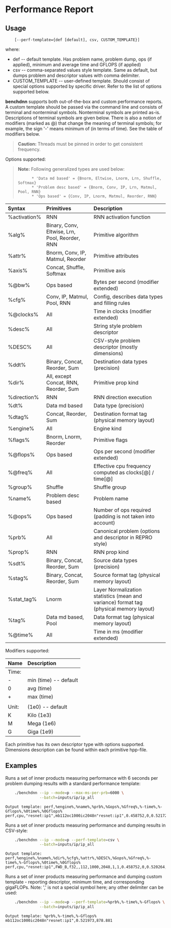 # Performance Report

## Usage
```
    [--perf-template={def [default], csv, CUSTOM_TEMPLATE}]
```

where:
 - def -- default template. Has problem name, problem dump, ops (if applied),
          minimum and average time and GFLOPS (if applied)
 - csv -- comma-separated values style template. Same as default, but dumps
          problem and descriptor values with comma delimiter.
 - CUSTOM_TEMPLATE -- user-defined template. Should consist of special options
                      supported by specific driver. Refer to the list of
                      options supported below.


**benchdnn** supports both out-of-the-box and custom performance reports.
A custom template should be passed via the command line and consists of terminal
and nonterminal symbols.
Nonterminal symbols are printed as-is.
Descriptions of terminal symbols are given below.
There is also a notion of modifiers (marked as @) that change the meaning of
terminal symbols; for example, the sign '-' means minimum of (in terms of time).
See the table of modifiers below.

> **Caution:** Threads must be pinned in order to get consistent frequency.

Options supported:

> **Note:** Following generalized types are used below:
>
>           * 'Data md based' = {Bnorm, Eltwise, Lnorm, Lrn, Shuffle, Softmax}
>           * 'Problem desc based' = {Bnorm, Conv, IP, Lrn, Matmul, Pool, RNN}
>           * 'Ops based' = {Conv, IP, Lnorm, Matmul, Reorder, RNN}

| Syntax        | Primitives                                         | Description
| :--           | :--                                                | :--
| %activation%  | RNN                                                | RNN activation function
| %alg%         | Binary, Conv, Eltwise, Lrn, Pool, Reorder, RNN     | Primitive algorithm
| %attr%        | Bnorm, Conv, IP, Matmul, Reorder                   | Primitive attributes
| %axis%        | Concat, Shuffle, Softmax                           | Primitive axis
| %@bw%         | Ops based                                          | Bytes per second (modifier extended)
| %cfg%         | Conv, IP, Matmul, Pool, RNN                        | Config, describes data types and filling rules
| %@clocks%     | All                                                | Time in clocks (modifier extended)
| %desc%        | All                                                | String style problem descriptor
| %DESC%        | All                                                | CSV-style problem descriptor (mostly dimensions)
| %ddt%         | Binary, Concat, Reorder, Sum                       | Destination data types (precision)
| %dir%         | All, except Concat, RNN, Reorder, Sum              | Primitive prop kind
| %direction%   | RNN                                                | RNN direction execution
| %dt%          | Data md based                                      | Data type (precision)
| %dtag%        | Concat, Reorder, Sum                               | Destination format tag (physical memory layout)
| %engine%      | All                                                | Engine kind
| %flags%       | Bnorm, Lnorm, Reorder                              | Primitive flags
| %@flops%      | Ops based                                          | Ops per second (modifier extended)
| %@freq%       | All                                                | Effective cpu frequency computed as clocks[@] / time[@]
| %group%       | Shuffle                                            | Shuffle group
| %name%        | Problem desc based                                 | Problem name
| %@ops%        | Ops based                                          | Number of ops required (padding is not taken into account)
| %prb%         | All                                                | Canonical problem (options and descriptor in REPRO style)
| %prop%        | RNN                                                | RNN prop kind
| %sdt%         | Binary, Concat, Reorder, Sum                       | Source data types (precision)
| %stag%        | Binary, Concat, Reorder, Sum                       | Source format tag (physical memory layout)
| %stat_tag%    | Lnorm                                              | Layer Normalization statistics (mean and variance) format tag (physical memory layout)
| %tag%         | Data md based, Pool                                | Data format tag (physical memory layout)
| %@time%       | All                                                | Time in ms (modifier extended)

Modifiers supported:

| Name  | Description
| :--   | :--
| Time: |
| -     | min (time) -- default
| 0     | avg (time)
| +     | max (time)
|       |
| Unit: |      (1e0) -- default
| K     | Kilo (1e3)
| M     | Mega (1e6)
| G     | Giga (1e9)

Each primitive has its own descriptor type with options supported. Dimensions
description can be found within each primitive hpp-file.


## Examples

Runs a set of inner products measuring performance with 6 seconds per problem
dumping results with a standard performance template:
``` sh
    ./benchdnn --ip --mode=p --max-ms-per-prb=6000 \
               --batch=inputs/ip/ip_all
```
```
Output template: perf,%engine%,%name%,%prb%,%Gops%,%Gfreq%,%-time%,%-Gflops%,%0time%,%0Gflops%
perf,cpu,"resnet:ip1",mb112oc1000ic2048n"resnet:ip1",0.458752,0,0.521729,879.293,0.576451,795.822
```

Runs a set of inner products measuring performance and dumping results in
CSV-style:
``` sh
    ./benchdnn --ip --mode=p --perf-template=csv \
               --batch=inputs/ip/ip_all
```
```
Output template: perf,%engine%,%name%,%dir%,%cfg%,%attr%,%DESC%,%Gops%,%Gfreq%,%-time%,%-Gflops%,%0time%,%0Gflops%
perf,cpu,"resnet:ip1",FWD_B,f32,,112,1000,2048,1,1,0.458752,0,0.520264,881.768,0.564043,813.328
```

Runs a set of inner products measuring performance and dumping custom template -
reporting descriptor, minimum time, and corresponding gigaFLOPs. Note: ',' is
not a special symbol here; any other delimiter can be used:
``` sh
    ./benchdnn --ip --mode=p --perf-template=%prb%,%-time%,%-Gflops% \
               --batch=inputs/ip/ip_all
```
```
Output template: %prb%,%-time%,%-Gflops%
mb112oc1000ic2048n"resnet:ip1",0.521973,878.881
```
